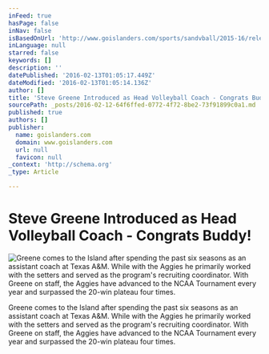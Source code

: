 ```yaml
---
inFeed: true
hasPage: false
inNav: false
isBasedOnUrl: 'http://www.goislanders.com/sports/sandvball/2015-16/releases/20160211rlne5x'
inLanguage: null
starred: false
keywords: []
description: ''
datePublished: '2016-02-13T01:05:17.449Z'
dateModified: '2016-02-13T01:05:14.136Z'
author: []
title: 'Steve Greene Introduced as Head Volleyball Coach - Congrats Buddy!'
sourcePath: _posts/2016-02-12-64f6ffed-0772-4f72-8be2-73f91899c0a1.md
published: true
authors: []
publisher:
  name: goislanders.com
  domain: www.goislanders.com
  url: null
  favicon: null
_context: 'http://schema.org'
_type: Article

---
```

# Steve Greene Introduced as Head Volleyball Coach - Congrats Buddy!
![Greene comes to the Island after spending the past six seasons as an assistant coach at Texas A&M. While with the Aggies he primarily worked with the setters and served as the program's recruiting coordinator. With Greene on staff, the Aggies have advanced to the NCAA Tournament every year and surpassed the 20-win plateau four times.](https://s3-us-west-2.amazonaws.com/the-grid-img/p/f5cda56033d733b9ef9e26e9aa139763aeb0791a.jpg)

Greene comes to the Island after spending the past six seasons as an assistant coach at Texas A&M. While with the Aggies he primarily worked with the setters and served as the program's recruiting coordinator. With Greene on staff, the Aggies have advanced to the NCAA Tournament every year and surpassed the 20-win plateau four times.
